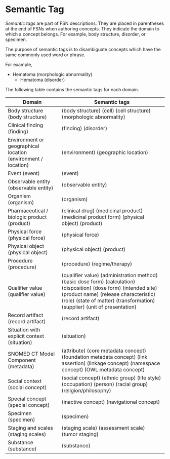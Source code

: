 # Semantic Tag

_Semantic tags_ are part of FSN descriptions. They are placed in parentheses at the end of FSNs when authoring concepts. They indicate the domain to which a concept belongs. For example, body structure, disorder, or specimen.

The purpose of semantic tags is to disambiguate concepts which have the same commonly used word or phrase. 

For example,

* Hematoma (morphologic abnormality)
    * Hematoma (disorder)

The following table contains the semantic tags for each domain.

| Domain | Semantic tags |
|---|---|
| Body structure (body structure) | (body structure) (cell) (cell structure) (morphologic abnormality) |
| Clinical finding (finding) | (finding) (disorder) |
| Environment or geographical location (environment / location) | (environment) (geographic location) |
| Event (event) | (event) |
| Observable entity (observable entity) | (observable entity) |
| Organism (organism) | (organism) |
| Pharmaceutical / biologic product (product) | (clinical drug) (medicinal product) (medicinal product form) (physical object) (product) |
| Physical force (physical force) | (physical force) |
| Physical object (physical object) | (physical object) (product) |
| Procedure (procedure) | (procedure) (regime/therapy) |
| Qualifier value (qualifier value) | (qualifier value) (administration method) (basic dose form) (calculation) (disposition) (dose form) (intended site) (product name) (release characteristic) (role) (state of matter) (transformation) (supplier) (unit of presentation) |
| Record artifact (record artifact) | (record artifact) |
| Situation with explicit context (situation) | (situation) |
| SNOMED CT Model Component (metadata) | (attribute) (core metadata concept) (foundation metadata concept) (link assertion) (linkage concept) (namespace concept) (OWL metadata concept) |
| Social context (social concept) | (social concept) (ethnic group) (life style) (occupation) (person) (racial group) (religion/philosophy) |
| Special concept (special concept) | (inactive concept) (navigational concept) |
| Specimen (specimen) | (specimen) |
| Staging and scales (staging scales) | (staging scale) (assessment scale) (tumor staging) |
| Substance (substance) | (substance) |

